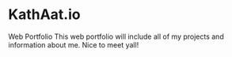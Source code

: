 # KathAat.io
Web Portfolio
This web portfolio will include all of my projects and information about me. Nice to meet yall!
